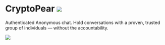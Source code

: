 CryptoPear ![](https://api.travis-ci.org/bootstraptheme-for-typo3/fluidbootstraptheme.svg)
==========

Authenticated Anonymous chat. Hold conversations with a proven, trusted group of individuals — without the accountability.

![](http://i.imgur.com/zxEeIiX.png)
